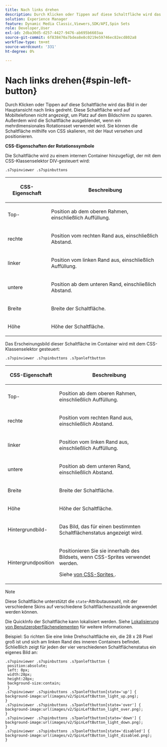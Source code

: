 ```yaml
---
title: Nach links drehen
description: Durch Klicken oder Tippen auf diese Schaltfläche wird das Bild in der Hauptansicht nach links gedreht. Diese Schaltfläche wird auf Mobiltelefonen nicht angezeigt, um Platz auf dem Bildschirm zu sparen. Außerdem wird die Schaltfläche ausgeblendet, wenn ein mehrdimensionales Rotationsset verwendet wird. Sie können die Schaltfläche mithilfe von CSS skalieren, mit der Haut versehen und positionieren.
solution: Experience Manager
feature: Dynamic Media Classic,Viewers,SDK/API,Spin Sets
role: Developer,User
exl-id: 2dba30d5-d257-4427-9476-ab695b6603aa
source-git-commit: 6f838470a7bdea8e8c0219e59746ec82ecd802a8
workflow-type: tm+mt
source-wordcount: '331'
ht-degree: 0%

---
```


# Nach links drehen{#spin-left-button}

Durch Klicken oder Tippen auf diese Schaltfläche wird das Bild in der Hauptansicht nach links gedreht. Diese Schaltfläche wird auf Mobiltelefonen nicht angezeigt, um Platz auf dem Bildschirm zu sparen. Außerdem wird die Schaltfläche ausgeblendet, wenn ein mehrdimensionales Rotationsset verwendet wird. Sie können die Schaltfläche mithilfe von CSS skalieren, mit der Haut versehen und positionieren.

<!--<a id="section_061E550C1C1D4DB2BD663A898895B38C"></a>-->

**CSS-Eigenschaften der Rotationssymbole**

Die Schaltfläche wird zu einem internen Container hinzugefügt, der mit dem CSS-Klassenselektor DIV-gesteuert wird:

```
.s7spinviewer .s7spinbuttons
```

<table id="table_94EE3F5BBE4547C0B4943471CEE7EDE4"> 
 <thead> 
  <tr> 
   <th colname="col1" class="entry"> <p> CSS-Eigenschaft </p> </th> 
   <th colname="col2" class="entry"> <p>Beschreibung </p> </th> 
  </tr> 
 </thead>
 <tbody> 
  <tr> 
   <td colname="col1"> <p> <span class="codeph"> Top-</span> </p> </td> 
   <td colname="col2"> <p>Position ab dem oberen Rahmen, einschließlich Auffüllung. </p> </td> 
  </tr> 
  <tr> 
   <td colname="col1"> <p> <span class="codeph"> rechte </span> </p> </td> 
   <td colname="col2"> <p>Position vom rechten Rand aus, einschließlich Abstand. </p> </td> 
  </tr> 
  <tr> 
   <td colname="col1"> <p> <span class="codeph"> linker </span> </p> </td> 
   <td colname="col2"> <p>Position vom linken Rand aus, einschließlich Auffüllung. </p> </td> 
  </tr> 
  <tr> 
   <td colname="col1"> <p> <span class="codeph"> untere </span> </p> </td> 
   <td colname="col2"> <p>Position ab dem unteren Rand, einschließlich Abstand. </p> </td> 
  </tr> 
  <tr> 
   <td colname="col1"> <p> <span class="codeph"> Breite </span> </p> </td> 
   <td colname="col2"> <p>Breite der Schaltfläche. </p> </td> 
  </tr> 
  <tr> 
   <td colname="col1"> <p> <span class="codeph"> Höhe </span> </p> </td> 
   <td colname="col2"> <p>Höhe der Schaltfläche. </p> </td> 
  </tr> 
 </tbody> 
</table>

Das Erscheinungsbild dieser Schaltfläche im Container wird mit dem CSS-Klassenselektor gesteuert:

```
.s7spinviewer .s7spinbuttons .s7panleftbutton
```

<table id="table_3EC45539877A479DB83E8FC69142450B"> 
 <thead> 
  <tr> 
   <th colname="col1" class="entry"> <p> CSS-Eigenschaft </p> </th> 
   <th colname="col2" class="entry"> <p>Beschreibung </p> </th> 
  </tr> 
 </thead>
 <tbody> 
  <tr> 
   <td colname="col1"> <p> <span class="codeph"> Top-</span> </p> </td> 
   <td colname="col2"> <p>Position ab dem oberen Rahmen, einschließlich Auffüllung. </p> </td> 
  </tr> 
  <tr> 
   <td colname="col1"> <p> <span class="codeph"> rechte </span> </p> </td> 
   <td colname="col2"> <p>Position vom rechten Rand aus, einschließlich Abstand. </p> </td> 
  </tr> 
  <tr> 
   <td colname="col1"> <p> <span class="codeph"> linker </span> </p> </td> 
   <td colname="col2"> <p>Position vom linken Rand aus, einschließlich Auffüllung. </p> </td> 
  </tr> 
  <tr> 
   <td colname="col1"> <p> <span class="codeph"> untere </span> </p> </td> 
   <td colname="col2"> <p>Position ab dem unteren Rand, einschließlich Abstand. </p> </td> 
  </tr> 
  <tr> 
   <td colname="col1"> <p> <span class="codeph"> Breite </span> </p> </td> 
   <td colname="col2"> <p>Breite der Schaltfläche. </p> </td> 
  </tr> 
  <tr> 
   <td colname="col1"> <p> <span class="codeph"> Höhe </span> </p> </td> 
   <td colname="col2"> <p>Höhe der Schaltfläche. </p> </td> 
  </tr> 
  <tr> 
   <td colname="col1"> <p> <span class="codeph"> Hintergrundbild-</span> </p> </td> 
   <td colname="col2"> <p>Das Bild, das für einen bestimmten Schaltflächenstatus angezeigt wird. </p> </td> 
  </tr> 
  <tr> 
   <td colname="col1"> <p> <span class="codeph"> Hintergrundposition </span> </p> </td> 
   <td colname="col2"> <p>Positionieren Sie sie innerhalb des Bildsets, wenn CSS-Sprites verwendet werden. </p> <p>Siehe <a href="../../../c-html5-s7-aem-asset-viewers/c-html5-spin-viewer-about/c-html5-spin-viewer-customizingviewer/c-html5-spin-viewer-customizingviewer.md#section-b671c70acf284cb0aea678c2d2e4babc" format="dita" scope="local"> von CSS-Sprites </a>. </p> </td> 
  </tr> 
 </tbody> 
</table>

>[!NOTE]
>
>Diese Schaltfläche unterstützt die `state`-Attributauswahl, mit der verschiedene Skins auf verschiedene Schaltflächenzustände angewendet werden können.

Die QuickInfo der Schaltfläche kann lokalisiert werden. Siehe [Lokalisierung von Benutzeroberflächenelementen](../../../c-html5-s7-aem-asset-viewers/c-html5-spin-viewer-about/c-html5-spin-viewer-localization.md#concept-e35c15c9e82648328806cdc6aa255d98) für weitere Informationen.

Beispiel: So richten Sie eine linke Drehschaltfläche ein, die 28 x 28 Pixel groß ist und sich am linken Rand des inneren Containers befindet. Schließlich zeigt für jeden der vier verschiedenen Schaltflächenstatus ein eigenes Bild an:

```
.s7spinviewer .s7spinbuttons .s7panleftbutton { 
 position:absolute; 
 left: 0px; 
 width:28px; 
 height:28px; 
 background-size:contain; 
 } 
.s7spinviewer .s7spinbuttons .s7panleftbutton[state='up'] { 
background-image:url(images/v2/SpinLeftButton_light_up.png); 
} 
.s7spinviewer .s7spinbuttons .s7panleftbutton[state='over'] { 
background-image:url(images/v2/SpinLeftButton_light_over.png); 
} 
.s7spinviewer .s7spinbuttons .s7panleftbutton[state='down'] { 
background-image:url(images/v2/SpinLeftButton_light_down.png); 
} 
.s7spinviewer .s7spinbuttons .s7panleftbutton[state='disabled'] { 
background-image:url(images/v2/SpinLeftButton_light_disabled.png); 
}
```
